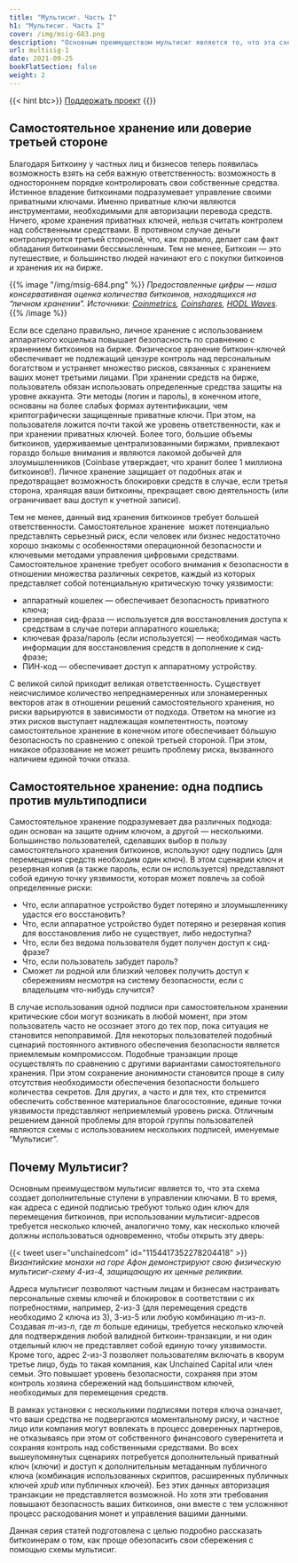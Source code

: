 ```yaml
---
title: "Мультисиг. Часть I"
h1: "Мультисиг. Часть I"
cover: /img/msig-683.png
description: "Основным преимуществом мультисиг является то, что эта схема создает дополнительные ступени в управлении ключами."
url: multisig-1
date: 2021-09-25
bookFlatSection: false
weight: 2
---
```


{{< hint btc>}}
[Поддержать проект](/contribute/)
{{</hint >}}

## Самостоятельное хранение или доверие третьей стороне  

Благодаря Биткоину у частных лиц и бизнесов теперь появилась возможность взять на себя важную ответственность: возможность в одностороннем порядке контролировать свои собственные средства. Истинное владение биткоинами подразумевает управление своими приватными ключами. Именно приватные ключи являются инструментами, необходимыми для авторизации перевода средств. Ничего, кроме хранения приватных ключей, нельзя считать контролем над собственными средствами. В противном случае деньги контролируются третьей стороной, что, как правило, делает сам факт обладания биткоинами бессмысленным. Тем не менее, Биткоин — это путешествие, и большинство людей начинают его с покупки биткоинов и хранения их на бирже.  

{{% image "/img/msig-684.png" %}}
_Предоставленные цифры — наша консервативная оценка количества биткоинов, находящихся на “личном хранении”. Источники: [Coinmetrics](https://coinmetrics.substack.com/p/coin-metrics-state-of-the-network-41d), [Coinshares](https://medium.com/coinshares/bitcoin-has-a-branding-problem-its-evolution-not-revolution-aa34fe5facfb), [HODL Waves](https://unchained-capital.com/hodlwaves/)._  
{{% /image %}}

Если все сделано правильно, личное хранение с использованием аппаратного кошелька повышает безопасность по сравнению с хранением биткоинов на бирже. Физическое хранение биткоин-ключей обеспечивает не подлежащий цензуре контроль над персональным богатством и устраняет множество рисков, связанных с хранением ваших монет третьими лицами. При хранении средств на бирже, пользователь обязан использовать определенные средства защиты на уровне аккаунта. Эти методы (логин и пароль), в конечном итоге, основаны на более слабых формах аутентификации, чем криптографически защищенные приватные ключи. При этом, на пользователя ложится почти такой же уровень ответственности, как и при хранении приватных ключей. Более того, большие объемы биткоинов, удерживаемые централизованными биржами, привлекают гораздо больше внимания и являются лакомой добычей для злоумышленников (Coinbase утверждает, что хранит более 1 миллиона биткоинов!). Личное хранение защищает от подобных атак и предотвращает возможность блокировки средств в случае, если третья сторона, хранящая ваши биткоины, прекращает свою деятельность (или ограничивает ваш доступ к учетной записи).

Тем не менее, данный вид хранения биткоинов требует большей ответственности. Самостоятельное хранение  может потенциально представлять серьезный риск, если человек или бизнес недостаточно хорошо знакомы с особенностями операционной безопасности и ключевыми методами управления цифровыми средствами. Самостоятельное хранение требует особого внимания к безопасности в отношении множества различных секретов, каждый из которых представляет собой потенциальную критическую точку уязвимости:

- аппаратный кошелек — обеспечивает безопасность приватного ключа;
- резервная сид-фраза — используется для восстановления доступа к средствам в случае потери аппаратного кошелька;
- ключевая фраза/пароль (если используется) — необходимая часть информации для восстановления средств в дополнение к сид-фразе;
- ПИН-код — обеспечивает доступ к аппаратному устройству.

С великой силой приходит великая ответственность. Существует неисчислимое количество непреднамеренных или злонамеренных векторов атак в отношении решений самостоятельного хранения, но риски варьируются в зависимости от подхода. Ответом на многие из этих рисков выступает надлежащая компетентность, поэтому самостоятельное хранение в конечном итоге обеспечивает бóльшую безопасность по сравнению с опекой третьей стороной. При этом, никакое образование не может решить проблему риска, вызванного наличием единой точки отказа.

## Самостоятельное хранение: одна подпись против мультиподписи

Самостоятельное хранение подразумевает два различных подхода: один основан на защите одним ключом, а другой — несколькими. Большинство пользователей, сделавших выбор в пользу самостоятельного хранения биткоинов, используют одну подпись (для перемещения средств необходим один ключ). В этом сценарии ключ и резервная копия (а также пароль, если он используется) представляют собой единую точку уязвимости, которая может повлечь за собой определенные риски:

- Что, если аппаратное устройство будет потеряно и злоумышленнику удастся его восстановить?
- Что, если аппаратное устройство будет потеряно и резервная копия для восстановления либо не существует, либо недоступна?
- Что, если без ведома пользователя будет получен доступ к сид-фразе?
- Что, если пользователь забудет пароль?
- Сможет ли родной или близкий человек получить доступ к сбережениям несмотря на систему безопасности, если с владельцем что-нибудь случится?

В случае использования одной подписи при самостоятельном хранении критические сбои могут возникать в любой момент, при этом пользователь часто не осознает этого до тех пор, пока ситуация не становится непоправимой. Для некоторых пользователей подобный сценарий постоянного активного обеспечения безопасности является приемлемым компромиссом. Подобные транзакции проще осуществлять по сравнению с другими вариантами самостоятельного хранения. При этом сохранение анонимности становится проще в силу отсутствия необходимости обеспечения безопасности большего количества секретов. Для других, а часто и для тех, кто стремится обеспечить собственное материальное благосостояние, единые точки уязвимости представляют неприемлемый уровень риска. Отличным решением данной проблемы для второй группы пользователей являются схемы с использованием нескольких подписей, именуемые “Мультисиг”.

## Почему Мультисиг?

Основным преимуществом мультисиг является то, что эта схема создает дополнительные ступени в управлении ключами. В то время, как адреса с единой подписью требуют только один ключ для перемещения биткоинов, при использовании мультисиг-адресов требуется несколько ключей, аналогично тому, как несколько ключей должны использоваться одновременно, чтобы открыть эту дверь:

{{< tweet user="unchainedcom" id="1154417352278204418" >}}
_Византийские монахи на горе Афон демонстрируют свою физическую мультисиг-схему 4-из-4, защищающую их ценные реликвии._

Адреса мультисиг позволяют частным лицам и бизнесам настраивать персональные схемы ключей и блокировок в соответствии с их потребностями, например, 2-из-3 (для перемещения средств необходимо 2 ключа из 3), 3-из-5 или любую комбинацию _m_-из-_n_. Создавая _m_-из-_n_, где _m_ больше единицы, требуется несколько ключей для подтверждения любой валидной биткоин-транзакции, и ни один отдельный ключ не представляет собой единую точку уязвимости. Кроме того, адрес 2-из-3 позволяет пользователям включать в кворум третье лицо, будь то такая компания, как Unchained Capital или член семьи. Это повышает уровень безопасности, сохраняя при этом контроль хозяина сбережений над большинством ключей, необходимых для перемещения средств.

В рамках установки с несколькими подписями потеря ключа означает, что ваши средства не подвергаются моментальному риску, и частное лицо или компания могут вовлекать в процесс доверенных партнеров, не отказываясь при этом от собственного финансового суверенитета и сохраняя контроль над собственными средствами. Во всех вышеупомянутых сценариях потребуется дополнительный приватный ключ (ключи) и доступ к дополнительным метаданным публичного ключа (комбинация использованных скриптов, расширенных публичных ключей _xpub_ или публичных ключей). Без этих данных авторизация транзакции не представляется возможной. Но хотя эти требования повышают безопасность ваших биткоинов, они вместе с тем усложняют процесс расходования монет и управления вашими данными.

Данная серия статей подготовлена с целью подробно рассказать биткоинерам о том, как проще обезопасить свои сбережения с помощью схемы мультисиг.
